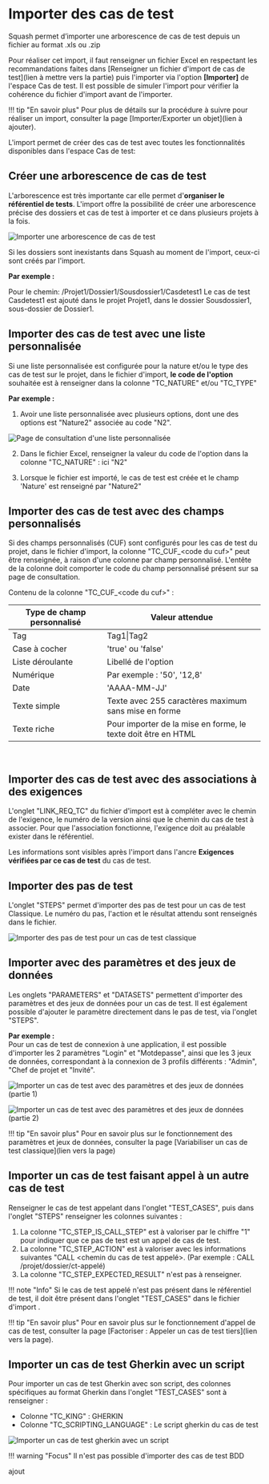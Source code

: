 # Importer des cas de test


Squash permet d’importer une arborescence de cas de test depuis un fichier au format .xls ou .zip 

Pour réaliser cet import, il  faut renseigner un fichier Excel en respectant les recommandations faites dans [Renseigner un fichier d'import de cas de test](lien à mettre vers la partie) puis l'importer via l'option **[Importer]** de l'espace Cas de test. Il est possible de simuler l'import pour vérifier la cohérence du fichier d'import avant de l'importer.

!!! tip "En savoir plus"
	Pour plus de détails sur la procédure à suivre pour réaliser un import, consulter la page [Importer/Exporter un objet](lien à ajouter).

L'import permet de créer des cas de test avec toutes les fonctionnalités disponibles dans l'espace Cas de test:

## Créer une arborescence de cas de test

L'arborescence est très importante car elle permet d'**organiser le référentiel de tests**. L'import offre la possibilité de créer une arborescence précise des dossiers et cas de test à importer et ce dans plusieurs projets à la fois.

![Importer une arborescence de cas de test ](resources/import-arbo-ct-fr.png)

Si les dossiers sont inexistants dans Squash au moment de l'import, ceux-ci sont créés par l'import. 

**Par exemple :**

Pour le chemin:  /Projet1/Dossier1/Sousdossier1/Casdetest1
Le cas de test Casdetest1 est ajouté dans le projet Projet1, dans le dossier Sousdossier1, sous-dossier de Dossier1.



## Importer des cas de test avec une liste personnalisée
Si une liste personnalisée est configurée pour la nature et/ou le type des cas de test sur le projet, dans le fichier d'import, **le code de l'option** souhaitée est à renseigner dans la colonne "TC_NATURE" et/ou "TC_TYPE"

**Par exemple :**

1. Avoir une liste personnalisée avec plusieurs options, dont une des options est "Nature2" associée au code "N2".

![Page de consultation d'une liste personnalisée](resources/liste-nature-CT.jpg)

2. Dans le fichier Excel, renseigner la valeur du code de l'option dans la colonne "TC_NATURE" : ici "N2"

3. Lorsque le fichier est importé, le cas de test est créée et le champ 'Nature' est renseigné par "Nature2"

## Importer des cas de test avec des champs personnalisés

Si des champs personnalisés (CUF) sont configurés pour les cas de test du projet, dans le fichier d'import, la colonne "TC_CUF_<code du cuf\>" peut être renseignée, à raison d'une colonne par champ personnalisé. L'entête de la colonne doit comporter le code du champ personnalisé présent sur sa page de consultation.

Contenu de la colonne "TC_CUF_<code du cuf\>" :

| Type de champ personnalisé | Valeur attendue |
|--|--|
| Tag | Tag1\|Tag2 |
| Case à cocher| 'true' ou 'false' |
| Liste déroulante | Libellé de l'option |
| Numérique| Par exemple : '50', '12,8' |
| Date| 'AAAA-MM-JJ'  |
| Texte simple| Texte avec 255 caractères maximum sans mise en forme  |
| Texte riche| Pour importer de la mise en forme, le texte doit être en HTML  |

<br/>

## Importer des cas de test avec des associations à des exigences

L'onglet "LINK_REQ_TC" du fichier d'import est à compléter avec le chemin de l'exigence, le numéro de la version ainsi que le chemin du cas de test à associer. Pour que l'association fonctionne, l'exigence doit au préalable exister dans le référentiel.

Les informations sont visibles après l'import dans l'ancre **Exigences vérifiées par ce cas de test**  du cas de test.

## Importer des pas de test
L'onglet "STEPS" permet d'importer des pas de test pour un cas de test Classique. Le numéro du pas, l'action et le résultat attendu sont renseignés dans le fichier.

![Importer des pas de test pour un cas de test classique](resources/importpasdetest.png)


## Importer avec des paramètres et des jeux de données

Les onglets "PARAMETERS" et "DATASETS" permettent d'importer des paramètres et des jeux de données pour un cas de test. Il est également possible d'ajouter le paramètre directement dans le pas de test, via l'onglet "STEPS".

**Par exemple :**
<br/>Pour un cas de test de connexion à une application, il est possible d'importer les 2 paramètres "Login" et "Motdepasse", ainsi que les 3 jeux de données, correspondant à la connexion de 3 profils différents : "Admin", "Chef de projet et "Invité".

![Importer un cas de test avec des paramètres et des jeux de données (partie 1)](resources/import-param-jdd-pt1.png)
<br/>

![Importer un cas de test avec des paramètres et des jeux de données (partie 2)](resources/import-param-jdd-pt2.png)

!!! tip "En savoir plus"
	Pour en savoir plus sur le fonctionnement des paramètres et jeux de données, consulter la page [Variabiliser un cas de test classique](lien vers la page)

## Importer un cas de test faisant appel à un autre cas de test


Renseigner le cas de test appelant dans l'onglet "TEST_CASES", puis dans l'onglet "STEPS" renseigner les colonnes suivantes :

1. La colonne "TC_STEP_IS_CALL_STEP" est à valoriser par le chiffre "1" pour indiquer que ce pas de test est un appel de cas de test.
2. La colonne "TC_STEP_ACTION" est à valoriser avec les informations suivantes "CALL <chemin du cas de test appelé\>. (Par exemple : CALL /projet/dossier/ct-appelé)
3. La colonne "TC_STEP_EXPECTED_RESULT" n'est pas à renseigner.

!!! note "Info"
    Si le cas de test appelé n'est pas présent dans le référentiel de test, il doit être présent dans l'onglet "TEST_CASES" dans le fichier d'import .


!!! tip "En savoir plus"
	Pour en savoir plus sur le fonctionnement d'appel de cas de test, consulter la page [Factoriser : Appeler un cas de test tiers](lien vers la page).

## Importer un cas de test Gherkin avec un script

Pour importer un cas de test Gherkin avec son script, des colonnes spécifiques au format Gherkin dans l'onglet "TEST_CASES" sont à renseigner :

- Colonne "TC_KING" : GHERKIN
- Colonne "TC_SCRIPTING_LANGUAGE" : Le script gherkin du cas de test

![Importer un cas de test gherkin avec un script](resources/import-script-gherkin.png)

!!! warning "Focus" 
	Il n'est pas possible d'importer des cas de test BDD

ajout